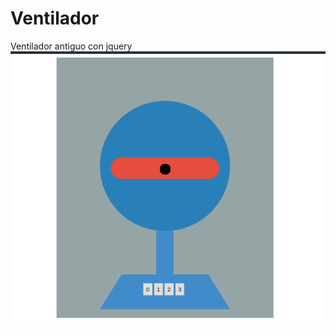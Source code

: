 # Ventilador
Ventilador antiguo con jquery
![Screenshot](https://github.com/Ronalses/Ventilador/blob/master/ventilador.png)

